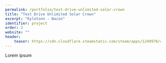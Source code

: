 ```yaml
---
permalink: /portfolio/test-drive-unlimited-solar-crown
title: "Test Drive Unlimited Solar Crown"
excerpt: "Kylotonn - Nacon"
identifier: project
order: 2
website: ""
header:
    teaser: https://cdn.cloudflare.steamstatic.com/steam/apps/1249970/capsule_616x353.jpg?t=1709231434
---
```


Lorem ipsum